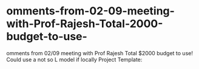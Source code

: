 # omments-from-02-09-meeting-with-Prof-Rajesh-Total-2000-budget-to-use-
omments from 02/09 meeting with Prof Rajesh Total $2000 budget to use! Could use a not so L model if locally Project Template:
